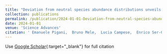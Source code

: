 ```yaml
---
title: "Deviation from neutral species abundance distributions unveils geographical differences in the structure of diatom communities"
collection: publications
permalink: /publication/2024-01-01-Deviation-from-neutral-species-abundance-distributions-unveils-geographical-differences-in-the-structure-of-diatom-communities
date: 2024-01-01
venue: 'Science Advances'
citation: ' Emanuele Pigani,  Bruno Mele,  Lucia Campese,  Enrico Ser-Giacomi,  Maurizio Ribera,  Daniele Iudicone,  Samir Suweis, &quot;Deviation from neutral species abundance distributions unveils geographical differences in the structure of diatom communities.&quot; Science Advances, 2024.'
---
```

Use [Google Scholar](https://scholar.google.com/scholar?q=Deviation+from+neutral+species+abundance+distributions+unveils+geographical+differences+in+the+structure+of+diatom+communities){:target="_blank"} for full citation